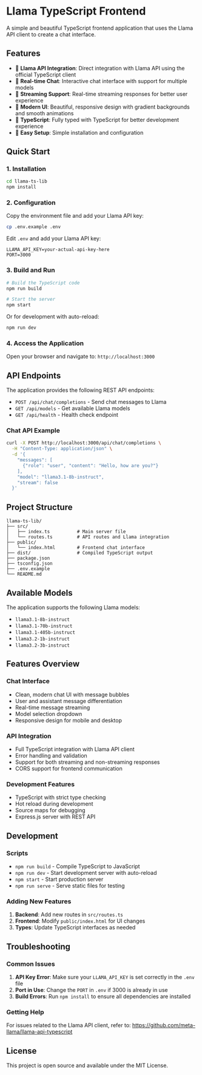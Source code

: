 # Llama TypeScript Frontend

A simple and beautiful TypeScript frontend application that uses the Llama API client to create a chat interface.

## Features

- 🦙 **Llama API Integration**: Direct integration with Llama API using the official TypeScript client
- 💬 **Real-time Chat**: Interactive chat interface with support for multiple models
- 🌊 **Streaming Support**: Real-time streaming responses for better user experience
- 🎨 **Modern UI**: Beautiful, responsive design with gradient backgrounds and smooth animations
- 🔧 **TypeScript**: Fully typed with TypeScript for better development experience
- 🚀 **Easy Setup**: Simple installation and configuration

## Quick Start

### 1. Installation

```bash
cd llama-ts-lib
npm install
```

### 2. Configuration

Copy the environment file and add your Llama API key:

```bash
cp .env.example .env
```

Edit `.env` and add your Llama API key:
```
LLAMA_API_KEY=your-actual-api-key-here
PORT=3000
```

### 3. Build and Run

```bash
# Build the TypeScript code
npm run build

# Start the server
npm start
```

Or for development with auto-reload:
```bash
npm run dev
```

### 4. Access the Application

Open your browser and navigate to: `http://localhost:3000`

## API Endpoints

The application provides the following REST API endpoints:

- `POST /api/chat/completions` - Send chat messages to Llama
- `GET /api/models` - Get available Llama models
- `GET /api/health` - Health check endpoint

### Chat API Example

```bash
curl -X POST http://localhost:3000/api/chat/completions \
  -H "Content-Type: application/json" \
  -d '{
    "messages": [
      {"role": "user", "content": "Hello, how are you?"}
    ],
    "model": "llama3.1-8b-instruct",
    "stream": false
  }'
```

## Project Structure

```
llama-ts-lib/
├── src/
│   ├── index.ts          # Main server file
│   └── routes.ts         # API routes and Llama integration
├── public/
│   └── index.html        # Frontend chat interface
├── dist/                 # Compiled TypeScript output
├── package.json
├── tsconfig.json
├── .env.example
└── README.md
```

## Available Models

The application supports the following Llama models:

- `llama3.1-8b-instruct`
- `llama3.1-70b-instruct`
- `llama3.1-405b-instruct`
- `llama3.2-1b-instruct`
- `llama3.2-3b-instruct`

## Features Overview

### Chat Interface
- Clean, modern chat UI with message bubbles
- User and assistant message differentiation
- Real-time message streaming
- Model selection dropdown
- Responsive design for mobile and desktop

### API Integration
- Full TypeScript integration with Llama API client
- Error handling and validation
- Support for both streaming and non-streaming responses
- CORS support for frontend communication

### Development Features
- TypeScript with strict type checking
- Hot reload during development
- Source maps for debugging
- Express.js server with REST API

## Development

### Scripts

- `npm run build` - Compile TypeScript to JavaScript
- `npm run dev` - Start development server with auto-reload
- `npm start` - Start production server
- `npm run serve` - Serve static files for testing

### Adding New Features

1. **Backend**: Add new routes in `src/routes.ts`
2. **Frontend**: Modify `public/index.html` for UI changes
3. **Types**: Update TypeScript interfaces as needed

## Troubleshooting

### Common Issues

1. **API Key Error**: Make sure your `LLAMA_API_KEY` is set correctly in the `.env` file
2. **Port in Use**: Change the `PORT` in `.env` if 3000 is already in use
3. **Build Errors**: Run `npm install` to ensure all dependencies are installed

### Getting Help

For issues related to the Llama API client, refer to:
https://github.com/meta-llama/llama-api-typescript

## License

This project is open source and available under the MIT License.
